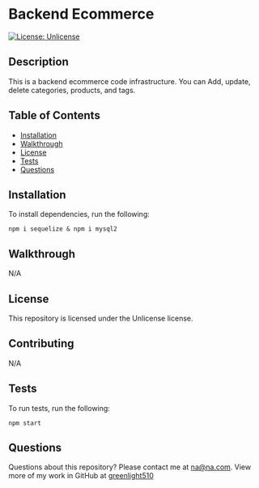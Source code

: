 # Backend Ecommerce

[![License: Unlicense](https://img.shields.io/badge/license-Unlicense-blue.svg)](http://unlicense.org/)

## Description

This is a backend ecommerce code infrastructure. You can Add, update, delete categories, products, and tags.

## Table of Contents

* [Installation](#installation)
* [Walkthrough](#walkthrough)
* [License](#license)
* [Tests](#tests)
* [Questions](#questions)

## Installation

To install dependencies, run the following:

`
npm i sequelize & npm i mysql2
`

## Walkthrough

N/A

## License

This repository is licensed under the Unlicense license.

## Contributing

N/A

## Tests

To run tests, run the following:

`
npm start
`

## Questions

Questions about this repository? Please contact me at [na@na.com](mailto:na@na.com). View more of my work in GitHub at [greenlight510](https://github.com/greenlight510) 


